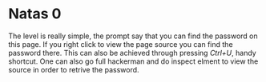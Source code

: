 # Natas 0 
The level is really simple, the prompt say that you can find the password on this page. If you right click to view the page source you can find the password there. This can also be achieved through pressing *Ctrl+U*, handy shortcut. One can also go full hackerman and do inspect elment to view the source in order to retrive the password.
